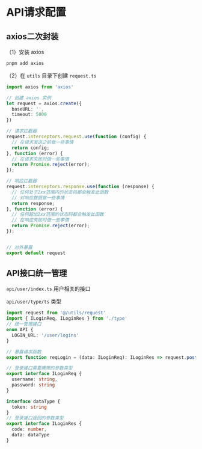 # API请求配置

## axios二次封装

（1）安装 axios

```bash
pnpm add axios
```

（2）在 `utils` 目录下创建 `request.ts`

```ts
import axios from 'axios'

// 创建 axios 实例
let request = axios.create({
  baseURL: '',
  timeout: 5000
})

// 请求拦截器
request.interceptors.request.use(function (config) {
  // 在请求发送之前做一些事情
  return config;
}, function (error) {
  // 在请求失败时做一些事情
  return Promise.reject(error);
});

// 响应拦截器
request.interceptors.response.use(function (response) {
  // 任何处于2xx范围内的状态码都会触发此函数
  // 对响应数据做一些事情
  return response;
}, function (error) {
  // 任何超出2xx范围的状态码都会触发此函数
  // 在响应失败时做一些事情
  return Promise.reject(error);
});


// 对外暴露
export default request
```



## API接口统一管理

`api/user/index.ts` 用户相关的接口

`api/user/type/ts` 类型

```ts
import request from '@/utils/request'
import { ILoginReq, ILoginRes } from './type'
// 统一管理接口
enum API {
  LOGIN_URL: '/user/logins'
}

// 暴露请求函数
export function reqLogin = (data: ILoginReq): ILoginRes => request.post(API.LOGIN_URL, data)
```

```ts
// 登录接口需要携带的参数类型
export interface ILoginReq {
  username: string,
  password: string 
}

interface dataType {
  token: string
}
// 登录接口返回的参数类型
export interface ILoginRes {
  code: number,
  data: dataType
}
```



